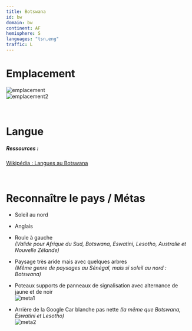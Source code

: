 ```yaml
---
title: Botswana
id: bw
domain: bw
continent: AF
hemisphere: S
languages: "tsn,eng"
traffic: L
---
```


# Emplacement

![emplacement](https://upload.wikimedia.org/wikipedia/commons/thumb/7/79/Botswana_%28centered_orthographic_projection%29.svg/200px-Botswana_%28centered_orthographic_projection%29.svg.png)  
![emplacement2](https://upload.wikimedia.org/wikipedia/commons/4/49/Bc-map-fr.png)

<br/>

# Langue

##### Ressources :

[Wikipédia : Langues au Botswana](https://fr.wikipedia.org/wiki/Langues_au_Botswana)


<br/>

# Reconnaître le pays / Métas

- Soleil au nord 
- Anglais
- Roule à gauche  
  *(Valide pour Afrique du Sud, Botswana, Eswatini, Lesotho, Australie et Nouvelle Zélande)*

- Paysage très aride mais avec quelques arbres  
  *(Même genre de paysages au Sénégal, mais si soleil au nord : Botswana)*
  
- Poteaux supports de panneaux de signalisation avec alternance de jaune et de noir  
![meta1](/images/bw_geoguessr.png)

- Arrière de la Google Car blanche pas nette *(la même que Botswana, Eswatini et Lesotho)*  
![meta2](/images/bw_geoguessr2.png)
